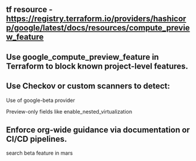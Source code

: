 ## tf resource - https://registry.terraform.io/providers/hashicorp/google/latest/docs/resources/compute_preview_feature

## Use google_compute_preview_feature in Terraform to block known project-level features.

## Use Checkov or custom scanners to detect:

  Use of google-beta provider

  Preview-only fields like enable_nested_virtualization

## Enforce org-wide guidance via documentation or CI/CD pipelines.

search beta feature in mars
